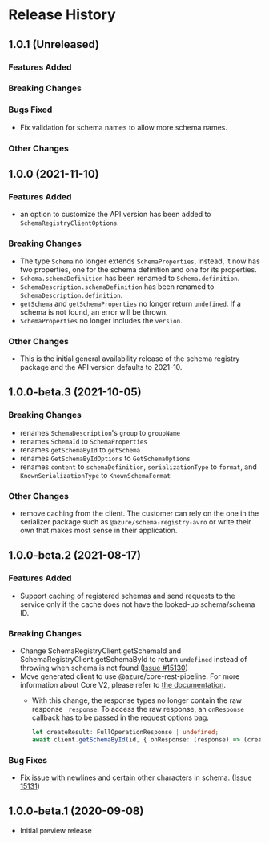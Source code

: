 # Release History

## 1.0.1 (Unreleased)

### Features Added

### Breaking Changes

### Bugs Fixed

- Fix validation for schema names to allow more schema names.

### Other Changes

## 1.0.0 (2021-11-10)

### Features Added

- an option to customize the API version has been added to `SchemaRegistryClientOptions`. 

### Breaking Changes

- The type `Schema` no longer extends `SchemaProperties`, instead, it now has two properties, one for the schema definition and one for its properties.
- `Schema.schemaDefinition` has been renamed to `Schema.definition`.
- `SchemaDescription.schemaDefinition` has been renamed to `SchemaDescription.definition`.
- `getSchema` and `getSchemaProperties` no longer return `undefined`. If a schema is not found, an error will be thrown.
- `SchemaProperties` no longer includes the `version`.

### Other Changes

- This is the initial general availability release of the schema registry package and the API version defaults to 2021-10.

## 1.0.0-beta.3 (2021-10-05)

### Breaking Changes

- renames `SchemaDescription`'s `group` to `groupName`
- renames `SchemaId` to `SchemaProperties`
- renames `getSchemaById` to `getSchema`
- renames `GetSchemaByIdOptions` to `GetSchemaOptions`
- renames `content` to `schemaDefinition`, `serializationType` to `format`, and `KnownSerializationType` to `KnownSchemaFormat`

### Other Changes

- remove caching from the client. The customer can rely on the one in the serializer package such as `@azure/schema-registry-avro` or write their own that makes most sense in their application.

## 1.0.0-beta.2 (2021-08-17)

### Features Added

- Support caching of registered schemas and send requests to the service only if the cache does not have the looked-up schema/schema ID.

### Breaking Changes

- Change SchemaRegistryClient.getSchemaId and SchemaRegistryClient.getSchemaById to return `undefined` instead of throwing when schema is not found ([Issue #15130](https://github.com/Azure/azure-sdk-for-js/issues/15130))
- Move generated client to use @azure/core-rest-pipeline. For more information about Core V2, please refer to [the documentation](https://github.com/Azure/azure-sdk-for-js/tree/main/sdk/core#core-v1-and-core-v2). 
  - With this change, the response types no longer contain the raw response `_response`. To access the raw response, an `onResponse` callback has to be passed in the request options bag.

    ```typescript
    let createResult: FullOperationResponse | undefined;
    await client.getSchemaById(id, { onResponse: (response) => (createResult = response) });
    ```

### Bug Fixes

- Fix issue with newlines and certain other characters in schema. ([Issue 15131](https://github.com/Azure/azure-sdk-for-js/issues/15131))

## 1.0.0-beta.1 (2020-09-08)

- Initial preview release
